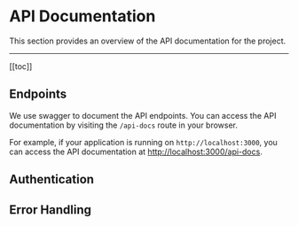 # API Documentation

This section provides an overview of the API documentation for the project.

---

[[toc]]

## Endpoints

We use swagger to document the API endpoints. You can access the API documentation by visiting the `/api-docs` route in your browser.

For example, if your application is running on `http://localhost:3000`, you can access the API documentation at <http://localhost:3000/api-docs>.

## Authentication

## Error Handling
